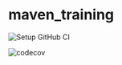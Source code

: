 # maven_training
![Setup GitHub CI](https://github.com/GiovanniDubard/maven_training/actions/workflows/build.yml/badge.svg)

![codecov](https://codecov.io/gh/GiovanniDubard/maven_training/branch/badge.svg?token=UJM1DW30W0)
